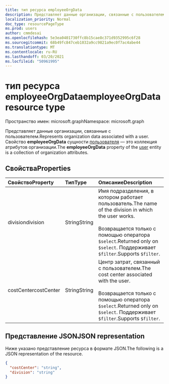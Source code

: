 ```yaml
---
title: тип ресурса employeeOrgData
description: Представляет данные организации, связанные с пользователем.
localization_priority: Normal
doc_type: resourcePageType
ms.prod: users
author: cmmdesai
ms.openlocfilehash: 5e3ea0401730ffc8b15cae8c371d9352995c6f28
ms.sourcegitcommit: 68b49fc847ceb1032a9cc9821a9ec0f7ac4abe44
ms.translationtype: MT
ms.contentlocale: ru-RU
ms.lasthandoff: 03/20/2021
ms.locfileid: "50961995"
---
```

# <a name="employeeorgdata-resource-type"></a><span data-ttu-id="38754-103">тип ресурса employeeOrgData</span><span class="sxs-lookup"><span data-stu-id="38754-103">employeeOrgData resource type</span></span>

<span data-ttu-id="38754-104">Пространство имен: microsoft.graph</span><span class="sxs-lookup"><span data-stu-id="38754-104">Namespace: microsoft.graph</span></span>

<span data-ttu-id="38754-105">Представляет данные организации, связанные с пользователем.</span><span class="sxs-lookup"><span data-stu-id="38754-105">Represents organization data associated with a user.</span></span> <span data-ttu-id="38754-106">Свойство **employeeOrgData** сущности [пользователя](user.md) — это коллекция атрибутов организации.</span><span class="sxs-lookup"><span data-stu-id="38754-106">The **employeeOrgData** property of the [user](user.md) entity is a collection of organization attributes.</span></span>

## <a name="properties"></a><span data-ttu-id="38754-107">Свойства</span><span class="sxs-lookup"><span data-stu-id="38754-107">Properties</span></span>
| <span data-ttu-id="38754-108">Свойство</span><span class="sxs-lookup"><span data-stu-id="38754-108">Property</span></span>       | <span data-ttu-id="38754-109">Тип</span><span class="sxs-lookup"><span data-stu-id="38754-109">Type</span></span>    |<span data-ttu-id="38754-110">Описание</span><span class="sxs-lookup"><span data-stu-id="38754-110">Description</span></span>|
|:---------------|:--------|:----------|
| <span data-ttu-id="38754-111">division</span><span class="sxs-lookup"><span data-stu-id="38754-111">division</span></span> | <span data-ttu-id="38754-112">String</span><span class="sxs-lookup"><span data-stu-id="38754-112">String</span></span> | <span data-ttu-id="38754-113">Имя подразделения, в котором работает пользователь.</span><span class="sxs-lookup"><span data-stu-id="38754-113">The name of the division in which the user works.</span></span> <br><br><span data-ttu-id="38754-114">Возвращается только с помощью оператора `$select`.</span><span class="sxs-lookup"><span data-stu-id="38754-114">Returned only on `$select`.</span></span> <span data-ttu-id="38754-115">Поддерживает `$filter`.</span><span class="sxs-lookup"><span data-stu-id="38754-115">Supports `$filter`.</span></span> |
| <span data-ttu-id="38754-116">costCenter</span><span class="sxs-lookup"><span data-stu-id="38754-116">costCenter</span></span> | <span data-ttu-id="38754-117">String</span><span class="sxs-lookup"><span data-stu-id="38754-117">String</span></span> | <span data-ttu-id="38754-118">Центр затрат, связанный с пользователем.</span><span class="sxs-lookup"><span data-stu-id="38754-118">The cost center associated with the user.</span></span> <br><br><span data-ttu-id="38754-119">Возвращается только с помощью оператора `$select`.</span><span class="sxs-lookup"><span data-stu-id="38754-119">Returned only on `$select`.</span></span> <span data-ttu-id="38754-120">Поддерживает `$filter`.</span><span class="sxs-lookup"><span data-stu-id="38754-120">Supports `$filter`.</span></span> |

## <a name="json-representation"></a><span data-ttu-id="38754-121">Представление JSON</span><span class="sxs-lookup"><span data-stu-id="38754-121">JSON representation</span></span>

<span data-ttu-id="38754-122">Ниже указано представление ресурса в формате JSON.</span><span class="sxs-lookup"><span data-stu-id="38754-122">The following is a JSON representation of the resource.</span></span>

<!-- {
  "blockType": "resource",
  "optionalProperties": [],
  "@odata.type": "microsoft.graph.employeeOrgData"
}-->

```json
{
  "costCenter": "string",
  "division": "string"
}
```

<!-- uuid: 8fcb5dbc-d5aa-4681-8e31-b001d5168d79
2020-10-24 14:57:30 UTC -->
<!--
{
  "type": "#page.annotation",
  "description": "employeeOrgData resource",
  "keywords": "",
  "section": "documentation",
  "tocPath": "",
  "suppressions": []
}
-->
